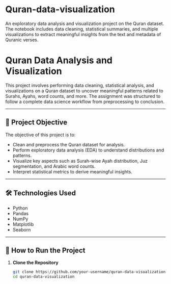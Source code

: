 # Quran-data-visualization
An exploratory data analysis and visualization project on the Quran dataset. The notebook includes data cleaning, statistical summaries, and multiple visualizations to extract meaningful insights from the text and metadata of Quranic verses.
# Quran Data Analysis and Visualization

This project involves performing data cleaning, statistical analysis, and visualizations on a Quran dataset to uncover meaningful patterns related to Surahs, Ayahs, word counts, and more. The assignment was structured to follow a complete data science workflow from preprocessing to conclusion.

---

## 📌 Project Objective

The objective of this project is to:
- Clean and preprocess the Quran dataset for analysis.
- Perform exploratory data analysis (EDA) to understand distributions and patterns.
- Visualize key aspects such as Surah-wise Ayah distribution, Juz segmentation, and Arabic word counts.
- Interpret statistical metrics to derive meaningful insights.

---

## 🛠️ Technologies Used

- Python
- Pandas
- NumPy
- Matplotlib
- Seaborn

---

## 🚀 How to Run the Project

1. **Clone the Repository**
   ```bash
   git clone https://github.com/your-username/quran-data-visualization.git
   cd quran-data-visualization
